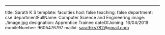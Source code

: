 ---
title: Sarath K S 
template: faculties
hod: false
teaching: false
department: cse
departmentFullName: Computer Science and Engineering
image: ./image.jpg
designation: Apprentice Trainee
dateOfJoining: 16/04/2019
mobileNumber: 9605476797
mailid: sarathks782@gmail.com
